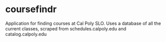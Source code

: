 # coursefindr
Application for finding courses at Cal Poly SLO. Uses a database of all the current classes, scraped from schedules.calpoly.edu and catalog.calpoly.edu
